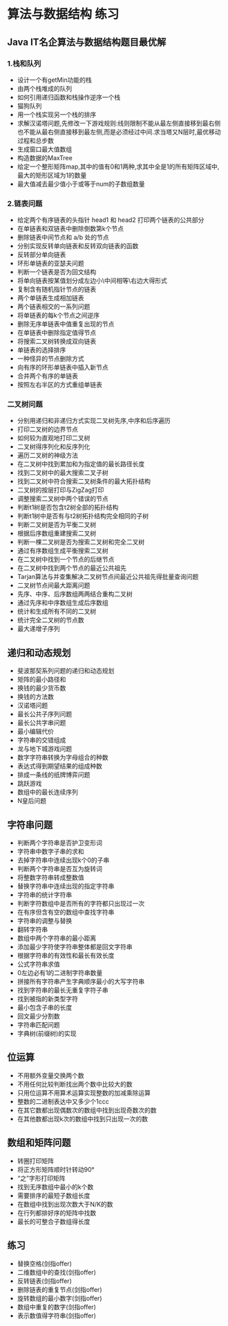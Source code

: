 # 算法与数据结构 练习

## Java IT名企算法与数据结构题目最优解

### 1.栈和队列
- 设计一个有getMin功能的栈
- 由两个栈堆成的队列
- 如何引用递归函数和栈操作逆序一个栈
- 猫狗队列
- 用一个栈实现另一个栈的排序
- 求解汉诺塔问题,先修改一下游戏规则:线则限制不能从最左侧直接移到最右侧也不能从最右侧直接移到最左侧,而是必须经过中间.求当塔又N层时,最优移动过程和总步数
- 生成窗口最大值数组
- 构造数据的MaxTree
- 给定一个整形矩阵map,其中的值有0和1两种,求其中全是1的所有矩阵区域中,最大的矩形区域为1的数量
- 最大值减去最少值小于或等于num的子数组数量

### 2.链表问题
- 给定两个有序链表的头指针 head1 和 head2 打印两个链表的公共部分
- 在单链表和双链表中删除倒数第k个节点
- 删除链表中间节点和 a/b 处的节点
- 分别实现反转单向链表和反转双向链表的函数
- 反转部分单向链表
- 环形单链表的亚瑟夫问题
- 判断一个链表是否为回文结构
- 将单向链表按某值划分成左边小\中间相等\右边大得形式
- 复制含有随机指针节点的链表
- 两个单链表生成相加链表
- 两个链表相交的一系列问题
- 将单链表的每k个节点之间逆序
- 删除无序单链表中值重复出现的节点
- 在单链表中删除指定值得节点
- 将搜索二叉树转换成双向链表
- 单链表的选择排序
- 一种怪异的节点删除方式
- 向有序的环形单链表中插入新节点
- 合并两个有序的单链表
- 按照左右半区的方式重组单链表

### 二叉树问题
- 分别用递归和非递归方式实现二叉树先序,中序和后序遍历
- 打印二叉树的边界节点
- 如何较为直观地打印二叉树
- 二叉树得序列化和反序列化
- 遍历二叉树的神级方法
- 在二叉树中找到累加和为指定值的最长路径长度
- 找到二叉树中的最大搜索二叉子树
- 找到二叉树中符合搜索二叉树条件的最大拓扑结构
- 二叉树的按层打印与ZigZag打印
- 调整搜索二叉树中两个错误的节点
- 判断t1树是否包含t2树全部的拓扑结构
- 判断t1树中是否有与t2树拓扑结构完全相同的子树
- 判断二叉树是否为平衡二叉树
- 根据后序数组重建搜索二叉树
- 判断一棵二叉树是否为搜索二叉树和完全二叉树
- 通过有序数组生成平衡搜索二叉树
- 在二叉树中找到一个节点的后继节点
- 在二叉树中找到两个节点的最近公共祖先
- Tarjan算法与并查集解决二叉树节点间最近公共祖先得批量查询问题
- 二叉树节点间最大距离问题
- 先序、中序、后序数组两两结合重构二叉树
- 通过先序和中序数组生成后序数组
- 统计和生成所有不同的二叉树
- 统计完全二叉树的节点数
- 最大递增子序列

## 递归和动态规划
- 斐波那契系列问题的递归和动态规划
- 矩阵的最小路径和
- 换钱的最少货币数
- 换钱的方法数
- 汉诺塔问题
- 最长公共子序列问题
- 最长公共字串问题
- 最小编辑代价
- 字符串的交错组成
- 龙与地下城游戏问题
- 数字字符串转换为字母组合的种数
- 表达式得到期望结果的组成种数
- 排成一条线的纸牌博弈问题
- 跳跃游戏
- 数组中的最长连续序列
- N皇后问题

## 字符串问题
- 判断两个字符串是否护卫变形词
- 字符串中数字子串的求和
- 去掉字符串中连续出现k个0的子串
- 判断两个字符串是否互为旋转词
- 将整数字符串转成整数值
- 替换字符串中连续出现的指定字符串
- 字符串的统计字符串
- 判断字符数组中是否所有的字符都只出现过一次
- 在有序但含有空的数组中查找字符串
- 字符串的调整与替换
- 翻转字符串
- 数组中两个字符串的最小距离
- 添加最少字符使字符串整体都是回文字符串
- 根据字符串的有效性和最长有效长度
- 公式字符串求值
- 0左边必有1的二进制字符串数量
- 拼接所有字符串产生字典顺序最小的大写字符串
- 找到字符串的最长无重复字符子串
- 找到被指的新类型字符
- 最小包含子串的长度
- 回文最少分割数
- 字符串匹配问题
- 字典树(前缀树)的实现

## 位运算
- 不用额外变量交换两个数
- 不用任何比较判断找出两个数中比较大的数
- 只用位运算不用算术运算实现整数的加减乘除运算
- 整数的二进制表达中又多少个1ccc
- 在其它数都出现偶数次的数组中找到出现奇数次的数
- 在其他数都出现k次的数组中找到只出现一次的数

## 数组和矩阵问题
- 转圈打印矩阵
- 将正方形矩阵顺时针转动90°
- “之”字形打印矩阵
- 找到无序数组中最小的k个数
- 需要排序的最短子数组长度
- 在数组中找到出现次数大于N/K的数
- 在行列都排好序的矩阵中找数
- 最长的可整合子数组得长度

## 练习
- 替换空格(剑指offer)
- 二维数组中的查找(剑指offer)
- 反转链表(剑指offer)
- 删除链表的重复节点(剑指offer)
- 旋转数组的最小数字(剑指offer)
- 数组中重复的数字(剑指offer)
- 表示数值得字符串(剑指offer)
